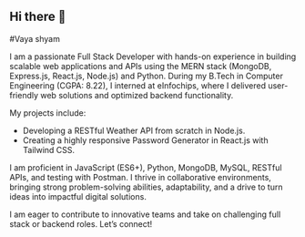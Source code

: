 ## Hi there 👋
#Vaya shyam  

I am a passionate Full Stack Developer with hands-on experience in building scalable web applications and APIs using the MERN stack (MongoDB, Express.js, React.js, Node.js) and Python. 
During my B.Tech in Computer Engineering (CGPA: 8.22), I interned at eInfochips, where I delivered user-friendly web solutions and optimized backend functionality.

My projects include:
- Developing a RESTful Weather API from scratch in Node.js.
- Creating a highly responsive Password Generator in React.js with Tailwind CSS.

I am proficient in JavaScript (ES6+), Python, MongoDB, MySQL, RESTful APIs, and testing with Postman. I thrive in collaborative environments, bringing strong problem-solving abilities, adaptability, and a drive to turn ideas into impactful digital solutions.

I am eager to contribute to innovative teams and take on challenging full stack or backend roles. Let’s connect!
<!--
**shyamsoni550/shyamsoni550** is a ✨ _special_ ✨ repository because its `README.md` (this file) appears on your GitHub profile.

Here are some ideas to get you started:

- 🔭 I’m currently working on ...
- 🌱 I’m currently learning ...
- 👯 I’m looking to collaborate on ...
- 🤔 I’m looking for help with ...
- 💬 Ask me about ...
- 📫 How to reach me: ...
- 😄 Pronouns: ...
- ⚡ Fun fact: ...
-->

